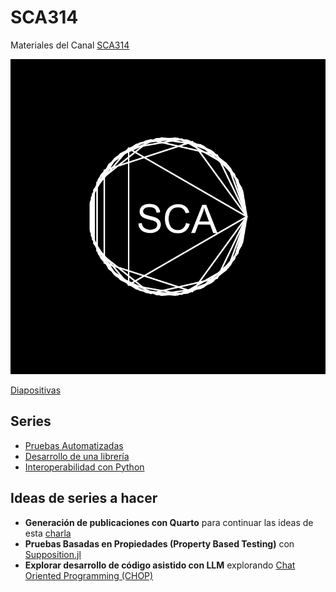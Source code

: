 # SCA314

Materiales del Canal [SCA314](https://www.youtube.com/@SCA314)

![logo](logo/logo_sca.svg)

[Diapositivas](./diapositivas/index.md)

## Series

- [Pruebas Automatizadas](./series/pruebas-automatizadas/README.md)
- [Desarrollo de una librería](./series/libreria-graficos/README.md)
- [Interoperabilidad con Python](./series/interop-con-python/README.md)

## Ideas de series a hacer

- **Generación de publicaciones con Quarto** para continuar las ideas de esta [charla](https://saxa.xyz/charla-cuarto)
- **Pruebas Basadas en Propiedades (Property Based Testing)** con [Supposition.jl](https://github.com/Seelengrab/Supposition.jl)
- **Explorar desarrollo de código asistido con LLM** explorando [Chat Oriented Programming (CHOP)](https://www.youtube.com/watch?v=jpzv-_YQf6k)